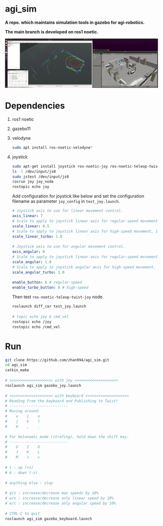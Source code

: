 # agi_sim
**A repo. which maintains simulation tools in gazebo for agi-robotics.**

**The main branch is  developed on ros1 noetic.**

![](imgs/gazebo_rviz.gif)

# Dependencies

1. ros1 noetic

2. gazebo11

3. velodyne

   ```bash
   sudo apt install ros-noetic-velodyne*
   ```

4. joystick

   ```bash
   sudo apt-get install joystick ros-noetic-joy ros-noetic-teleop-twist-joy 
   ls -l /dev/input/js0
   sudo jstest /dev/input/js0
   rosrun joy joy_node
   rostopic echo joy
   ```
   
   Add configuration for joystick like below and set the configuration filename as parameter `joy_config`  in `test_joy.launch`.
   
   ```yaml
   # Joystick axis to use for linear movement control.  
   axis_linear: 7  
   # Scale to apply to joystick linear axis for regular-speed movement, in m/s.
   scale_linear: 0.5 
   # Scale to apply to joystick linear axis for high-speed movement, in m/s.
   scale_linear_turbo: 1.0 
   
   # Joystick axis to use for angular movement control.
   axis_angular: 6
   # Scale to apply to joystick linear axis for regular-speed movement, in m/s.
   scale_angular: 1.0 
   # Scale to apply to joystick angular axis for high-speed movement, in rad/s.
   scale_angular_turbo: 1.0 
   
   enable_button: 6 # regular-speed
   enable_turbo_button: 8 # high-speed
   ```
   
   Then test `ros-noetic-teleop-twist-joy` node.
   
   ```bash
   roslaunch diff_car test_joy.launch
   
   # topic echo joy & cmd_vel
   rostopic echo /joy
   rostopic echo /cmd_vel
   ```

# Run

```bash
git clone https://github.com/zhan994/agi_sim.git
cd agi_sim
catkin_make

# >>>>>>>>>>>>>>>>>>>> with joy <<<<<<<<<<<<<<<<<<<<
roslaunch agi_sim gazebo_joy.launch

# >>>>>>>>>>>>>>>>>>>> with keyboard <<<<<<<<<<<<<<<<<<<<
# Reading from the keyboard and Publishing to Twist!
# ---------------------------
# Moving around:
#    u    i    o
#    j    k    l
#    m    ,    .

# For Holonomic mode (strafing), hold down the shift key:
# ---------------------------
#    U    I    O
#    J    K    L
#    M    <    >

# t : up (+z)
# b : down (-z)

# anything else : stop

# q/z : increase/decrease max speeds by 10%
# w/x : increase/decrease only linear speed by 10%
# e/c : increase/decrease only angular speed by 10%

# CTRL-C to quit
roslaunch agi_sim gazebo_keyboard.launch
```

